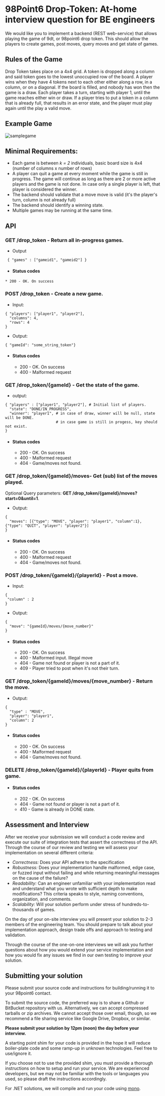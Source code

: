 # 98Point6 Drop-Token: At-home interview question for BE engineers #
We would like you to implement a backend (REST web-service) that allows playing the game of 9dt, or 98point6 drop token. This should allow the players to create games, post moves, query moves and get state of games.
## Rules of the Game ##
Drop Token takes place on a 4x4 grid. A token is dropped along a column and said token goes to the lowest unoccupied row of the board. A player wins when they have 4 tokens next to each other either along a row, in a column, or on a diagonal. If the board is filled, and nobody has won then the game is a draw. Each player takes a turn, starting with player 1, until the game reaches either win or draw. If a player tries to put a token in a column that is already full, that results in an error state, and the player must play again until the play a valid move.
## Example Game
![samplegame](https://github.com/rafastealth/9dt_backend/blob/master/sample_game.png)
## Minimal Requirements: ##
* Each game is between *k = 2* individuals, basic board size is 4x4 (number of columns x number of rows)
* A player can quit a game at every moment while the game is still in progress. The game will continue as long as there are 2 or more active players and the game is not done. In case only a single player is left, that player is considered the winner.
* The backend should validate that a move move is valid (it's the player's turn, column is not already full)
* The backend should identify a winning state.
* Multiple games may be running at the same time.

## API ##
### GET /drop_token - Return all in-progress games. ###
  * Output
```
 { "games" : ["gameid1", "gameid2"] }
```
  *  #### Status codes ####
    * 200 - OK. On success

### POST /drop_token - Create a new game. ###
  * Input:
```
{ "players": ["player1", "player2"],
  "columns": 4,
  "rows": 4
}
```
  * Output:
 ```
 { "gameId": "some_string_token"}
 ```
  * #### Status codes ####
    * 200 - OK. On success
    * 400 - Malformed request

### GET /drop_token/{gameId} - Get the state of the game. ###
  * output:
```
{ "players" : ["player1", "player2"], # Initial list of players.
  "state": "DONE/IN_PROGRESS",
  "winner": "player1", # in case of draw, winner will be null, state will be DONE.
                       # in case game is still in progess, key should not exist.
}
```
  * #### Status codes ####
    * 200 - OK. On success
    * 400 - Malformed request
    * 404 - Game/moves not found.

### GET /drop_token/{gameId}/moves- Get (sub) list of the moves played. ###
Optional Query parameters: **GET /drop_token/{gameId}/moves?start=0&until=1**.
  * Output:
```
{
  "moves": [{"type": "MOVE", "player": "player1", "column":1}, {"type": "QUIT", "player": "player2"}]
}
```
  * #### Status codes ####
    * 200 - OK. On success
    * 400 - Malformed request
    * 404 - Game/moves not found.

### POST /drop_token/{gameId}/{playerId} - Post a move. ###
  * Input:
```
{
 "column" : 2
}
```
  * Output:
```
{
  "move": "{gameId}/moves/{move_number}"
}
```
  * #### Status codes ####
    * 200 - OK. On success
    * 400 - Malformed input. Illegal move
    * 404 - Game not found or player is not a part of it.
    * 409 - Player tried to post when it's not their turn.


### GET /drop_token/{gameId}/moves/{move_number} - Return the move. ###
 * Output:
```
{
  "type" : "MOVE",
  "player": "player1",
  "column": 2
}
```
 * #### Status codes ####
    * 200 - OK. On success
    * 400 - Malformed request
    * 404 - Game/moves not found.

### DELETE /drop_token/{gameId}/{playerId} - Player quits from game. ###
 * #### Status codes ####
   * 202 - OK. On success
   * 404 - Game not found or player is not a part of it.
   * 410 - Game is already in DONE state.

## Assessment and Interview ##
 After we receive your submission we will conduct a code review and execute our suite of integration tests that assert the correctness of the API. Through the course of our review and testing we will assess your implementation on several different criteria:

 * _Correctness:_ Does your API adhere to the specification
 * _Robustness:_ Does your implementation handle malformed, edge case, or fuzzed input without failing and while returning meaningful messages on the cause of the failure?
 * _Readability:_ Can an engineer unfamiliar with your implementation read and understand what you wrote with sufficient depth to make modifications? This criteria speaks to style, naming conventions, organization, and comments.
 * _Scalability:_ Will your solution perform under stress of hundreds-to-thousands of games.

 On the day of your on-site interview you will present your solution to 2-3 members of the engineering team. You should prepare to talk about your implementation approach, design trade offs and approach to testing and validation.

 Through the course of the one-on-one interviews we will ask you further questions about how you would extend your service implementation and how you would fix any issues we find in our own testing to improve your solution.

## Submitting your solution ##

Please submit your source code and instructions for building/running it to your 98point6 contact.

To submit the source code, the preferred way is to share a Github or BitBucket repository with us. Alternatively, we can accept compressed tarballs or zip archives. We cannot accept those over email, though, so we recommend a file sharing service like Google Drive, Dropbox, or similar.

**Please submit your solution by 12pm (noon) the day before your interview.**

A starting point shim for your code is provided in the hope it will reduce boiler-plate code and some ramp-up in unknown technologies. Feel free to use/ignore it.

If you choose not to use the provided shim, you must provide a thorough instructions on how to setup and run your service. We are experienced developers, but we may not be familiar with the tools or languages you used, so please draft the instructions accordingly.

For .NET solutions, we will compile and run your code using [mono](http://www.mono-project.com).
